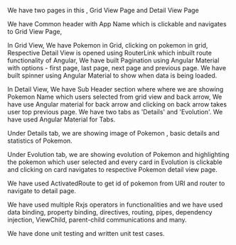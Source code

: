 We have two pages in this , Grid View Page and Detail View Page

We have Common header with App Name which is clickable and navigates to Grid View Page, 

In Grid View, We have Pokemon in Grid, clicking on pokemon in grid, Respective Detail View is opened 
using RouterLink which inbuilt route functionality of Angular, We have built Pagination using Angular 
Material with options - first page, last page, next page and previous page. We have built spinner using 
Angular Material to show when data is being loaded.

In Detail View, We have Sub Header section where where we are showing Pokemon Name which users selected 
from grid view and back arrow, We have use Angular material for back arrow and clicking on back arrow takes 
user top previous page. We have two tabs as 'Details' and 'Evolution'. We have used Angular Material for Tabs.

Under Details tab, we are showing image of Pokemon , basic details and statistics of Pokemon. 

Under Evolution tab, we are showing evolution of Pokemon and highlighting the pokemon which user selected and 
every card in Evolution is clickable and clicking on card navigates to respective Pokemon detail view page.

We have used ActivatedRoute to get id of pokemon from URl and router to navigate to detail page.

We have used multiple Rxjs operators in functionalities and we have used data binding, property binding, 
directives, routing, pipes, dependency injection, ViewChild, parent-child communications and many.

We have done unit testing and written unit test cases.